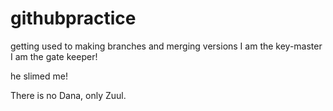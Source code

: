 # githubpractice
getting used to making branches and merging versions
I am the key-master
I am the gate keeper!

he slimed me!

There is no Dana, only Zuul.